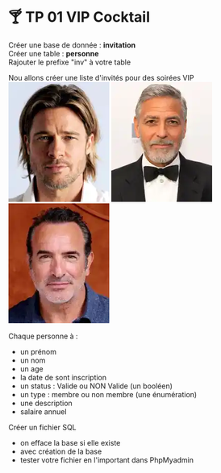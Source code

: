 # :cocktail: TP 01 VIP Cocktail
Créer une base de donnée : **invitation**  
Créer une table : **personne**  
Rajouter le prefixe "inv" à votre table  
  
Nou allons créer une liste d'invités pour des soirées VIP  
![brad](../img/03/brad.webp)
![george](../img/03/george.webp)
![jean](../img/03/jean.webp)
  
Chaque personne à :
  
- un prénom
- un nom  
- un age  
- la date de sont inscription
- un status : Valide ou NON Valide (un booléen)
- un type : membre ou non membre (une énumération)
- une description
- salaire annuel

Créer un fichier SQL
- on efface la base si elle existe
- avec création de la base
- tester votre fichier en l'important dans PhpMyadmin




